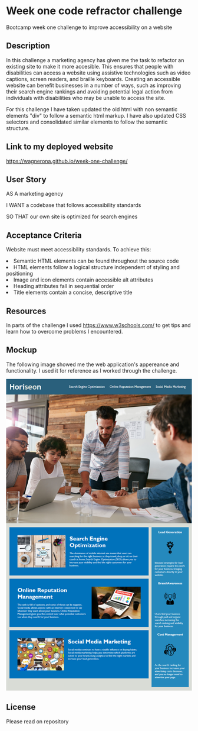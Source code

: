 # Week one code refractor challenge

Bootcamp week one challenge to improve accessibility on a website 

## Description 

In this challenge a marketing agency has given me the task to refactor an existing site to make it more accesible. This ensures that people with disabilities can access a website using assistive technologies such as video captions, screen readers, and braille keyboards. Creating an accessible website can benefit businesses in a number of ways, such as improving their search engine rankings and avoiding potential legal action from individuals with disabilities who may be unable to access the site.

For this challenge I have taken updated the old html with non semantic elements "div" to follow a semantic html markup. I have also updated CSS selectors and consolidated similar elements to follow the semantic structure.

## Link to my deployed website

https://wagnerona.github.io/week-one-challenge/

## User Story
AS A marketing agency

I WANT a codebase that follows accessibility standards

SO THAT our own site is optimized for search engines

## Acceptance Criteria

Website must meet accessibility standards. To achieve this:

<li>Semantic HTML elements can be found throughout the source code</li>
<li>HTML elements follow a logical structure independent of styling and positioning</li>    
<li>Image and icon elements contain accessible alt attributes</li>
<li>Heading attributes fall in sequential order</li>
<li>Title elements contain a concise, descriptive title</li>


## Resources

In parts of the challenge I used https://www.w3schools.com/ to get tips and learn how to overcome problems I encountered. 

## Mockup

The following image showed me the web application's appereance and functionality. I used it for reference as I worked through the challenge.

![week one challenge mockup](assets/images/01-html-css-git-challenge-demo.png)

## License

Please read on repository
